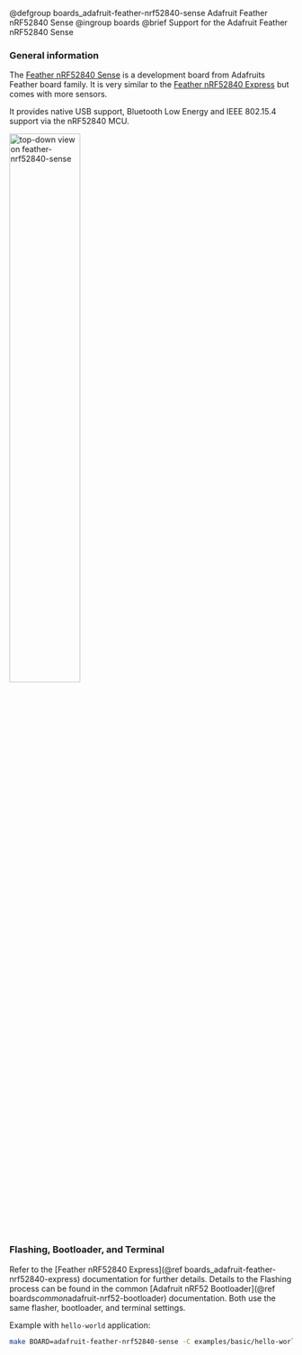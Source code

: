 @defgroup    boards_adafruit-feather-nrf52840-sense Adafruit Feather nRF52840 Sense
@ingroup     boards
@brief       Support for the Adafruit Feather nRF52840 Sense

### General information

The [Feather nRF52840 Sense][feather-nrf52840-sense] is a development board
from Adafruits Feather board family. It is very similar to the [Feather
nRF52840 Express][feather-nrf52840] but comes with more sensors.

It provides native USB support, Bluetooth
Low Energy and IEEE 802.15.4 support via the nRF52840 MCU.

<img src="https://cdn-learn.adafruit.com/assets/assets/000/089/096/original/sensors*Feather*Sense_top.jpg"
     alt="top-down view on feather-nrf52840-sense" width="50%"/>

[feather-nrf52840]: https://learn.adafruit.com/introducing-the-adafruit-nrf52840-feather/
[feather-nrf52840-sense]: https://learn.adafruit.com/adafruit-feather-sense

### Flashing, Bootloader, and Terminal

Refer to the [Feather nRF52840 Express](@ref boards_adafruit-feather-nrf52840-express) documentation for further details.
Details to the Flashing process can be found in the common
[Adafruit nRF52 Bootloader](@ref boards*common*adafruit-nrf52-bootloader) documentation.
Both use the same flasher, bootloader, and terminal settings.

Example with `hello-world` application:
```sh
make BOARD=adafruit-feather-nrf52840-sense -C examples/basic/hello-world flash term
```
